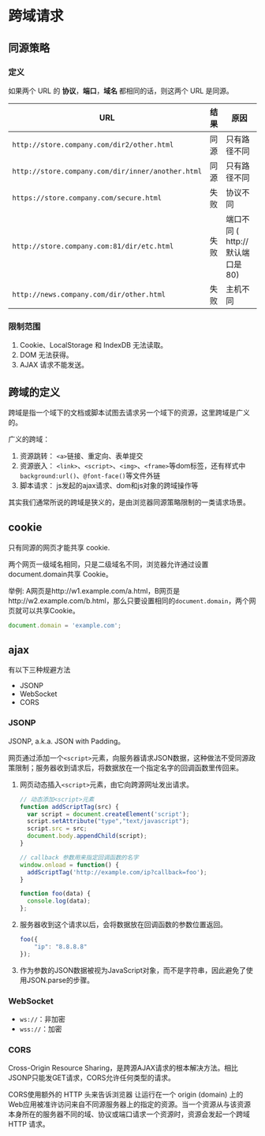 # 跨域请求

## 同源策略
### 定义
如果两个 URL 的 **协议**，**端口**，**域名** 都相同的话，则这两个 URL 是同源。

| URL                   | 结果 | 原因              |
|-----------------------|------|------------------|
| `http://store.company.com/dir2/other.html`        | 同源 | 只有路径不同                     |
| `http://store.company.com/dir/inner/another.html` | 同源 | 只有路径不同                     |
| `https://store.company.com/secure.html`           | 失败 | 协议不同                         |
| `http://store.company.com:81/dir/etc.html`        | 失败 | 端口不同 ( http:// 默认端口是80) |
| `http://news.company.com/dir/other.html`          | 失败 | 主机不同                         |

### 限制范围
1. Cookie、LocalStorage 和 IndexDB 无法读取。
2. DOM 无法获得。
3. AJAX 请求不能发送。

## 跨域的定义
跨域是指一个域下的文档或脚本试图去请求另一个域下的资源，这里跨域是广义的。

广义的跨域：

1. 资源跳转： `<a>`链接、重定向、表单提交
2. 资源嵌入： `<link>`、`<script>`、`<img>`、`<frame>`等dom标签，还有样式中`background:url()`、`@font-face()`等文件外链
3. 脚本请求： js发起的ajax请求、dom和js对象的跨域操作等

其实我们通常所说的跨域是狭义的，是由浏览器同源策略限制的一类请求场景。

## cookie
只有同源的网页才能共享 cookie.

两个网页一级域名相同，只是二级域名不同，浏览器允许通过设置document.domain共享 Cookie。

举例:
A网页是http://w1.example.com/a.html，B网页是http://w2.example.com/b.html，那么只要设置相同的`document.domain`，两个网页就可以共享Cookie。
```js
document.domain = 'example.com';
```

## ajax
有以下三种规避方法
- JSONP
- WebSocket
- CORS

### JSONP
JSONP, a.k.a. JSON with Padding。

网页通过添加一个`<script>`元素，向服务器请求JSON数据，这种做法不受同源政策限制；服务器收到请求后，将数据放在一个指定名字的回调函数里传回来。

1. 网页动态插入`<script>`元素，由它向跨源网址发出请求。
    ```js
    // 动态添加<script>元素
    function addScriptTag(src) {
      var script = document.createElement('script');
      script.setAttribute("type","text/javascript");
      script.src = src;
      document.body.appendChild(script);
    }

    // callback 参数用来指定回调函数的名字
    window.onload = function() {
      addScriptTag('http://example.com/ip?callback=foo');
    }

    function foo(data) {
      console.log(data);
    };
    ```

2. 服务器收到这个请求以后，会将数据放在回调函数的参数位置返回。
    ```js
    foo({
        "ip": "8.8.8.8"
    });
    ```

3. 作为参数的JSON数据被视为JavaScript对象，而不是字符串，因此避免了使用JSON.parse的步骤。

### WebSocket
- `ws://`：非加密
- `wss://`：加密

### CORS
Cross-Origin Resource Sharing，是跨源AJAX请求的根本解决方法。相比JSONP只能发GET请求，CORS允许任何类型的请求。

CORS使用额外的 HTTP 头来告诉浏览器 让运行在一个 origin (domain) 上的Web应用被准许访问来自不同源服务器上的指定的资源。当一个资源从与该资源本身所在的服务器不同的域、协议或端口请求一个资源时，资源会发起一个跨域 HTTP 请求。